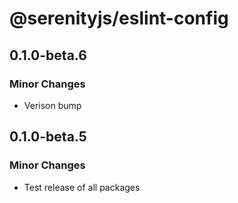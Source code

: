 # @serenityjs/eslint-config

## 0.1.0-beta.6

### Minor Changes

- Verison bump

## 0.1.0-beta.5

### Minor Changes

- Test release of all packages
